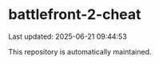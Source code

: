 # battlefront-2-cheat

Last updated: 2025-06-21 09:44:53

This repository is automatically maintained.
